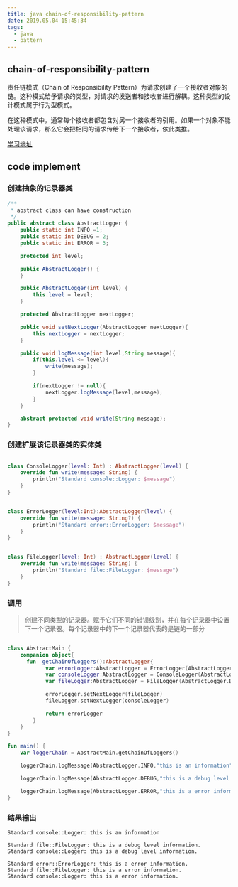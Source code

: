 ```yaml
---
title: java chain-of-responsibility-pattern
date: 2019.05.04 15:45:34
tags:
  - java
  - pattern
---
```


## chain-of-responsibility-pattern

责任链模式（Chain of Responsibility Pattern）为请求创建了一个接收者对象的链。这种模式给予请求的类型，对请求的发送者和接收者进行解耦。这种类型的设计模式属于行为型模式。

在这种模式中，通常每个接收者都包含对另一个接收者的引用。如果一个对象不能处理该请求，那么它会把相同的请求传给下一个接收者，依此类推。

[学习地址](https://www.runoob.com/design-pattern/chain-of-responsibility-pattern.html)

## code implement

### 创建抽象的记录器类  

```java
/**
 * abstract class can have construction
 */
public abstract class AbstractLogger {
    public static int INFO =1;
    public static int DEBUG = 2;
    public static int ERROR = 3;

    protected int level;

    public AbstractLogger() {
    }

    public AbstractLogger(int level) {
        this.level = level;
    }

    protected AbstractLogger nextLogger;

    public void setNextLogger(AbstractLogger nextLogger){
        this.nextLogger = nextLogger;
    }

    public void logMessage(int level,String message){
        if(this.level <= level){
            write(message);
        }

        if(nextLogger != null){
            nextLogger.logMessage(level,message);
        }
    }

    abstract protected void write(String message);
}

```

### 创建扩展该记录器类的实体类   
 
```kotlin

class ConsoleLogger(level: Int) : AbstractLogger(level) {
    override fun write(message: String) {
        println("Standard console::Logger: $message")
    }
}

```

```kotlin  

class ErrorLogger(level:Int):AbstractLogger(level) {
    override fun write(message: String?) {
        println("Standard error::ErrorLogger: $message")
    }
}

```

```kotlin  

class FileLogger(level: Int) : AbstractLogger(level) {
    override fun write(message: String) {
        println("Standard file::FileLogger: $message")
    }
}

```


### 调用  

> 创建不同类型的记录器。赋予它们不同的错误级别，并在每个记录器中设置下一个记录器。每个记录器中的下一个记录器代表的是链的一部分  

```kotlin

class AbstractMain {
    companion object{
      fun  getChainOfLoggers():AbstractLogger{
            var errorLogger:AbstractLogger = ErrorLogger(AbstractLogger.ERROR)
            var consoleLogger:AbstractLogger = ConsoleLogger(AbstractLogger.INFO)
            var fileLogger:AbstractLogger = FileLogger(AbstractLogger.DEBUG)

            errorLogger.setNextLogger(fileLogger)
            fileLogger.setNextLogger(consoleLogger)

            return errorLogger
        }
    }
}

fun main() {
    var loggerChain = AbstractMain.getChainOfLoggers()

    loggerChain.logMessage(AbstractLogger.INFO,"this is an information")

    loggerChain.logMessage(AbstractLogger.DEBUG,"this is a debug level information.")

    loggerChain.logMessage(AbstractLogger.ERROR,"this is a error information.")
}

```

### 结果输出

```
Standard console::Logger: this is an information

Standard file::FileLogger: this is a debug level information.
Standard console::Logger: this is a debug level information.

Standard error::ErrorLogger: this is a error information.
Standard file::FileLogger: this is a error information.
Standard console::Logger: this is a error information.

```